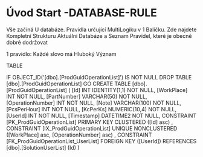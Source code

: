 ﻿# Úvod   Start -DATABASE-RULE  

Vše začíná U databáze. 
Pravidla určující MultiLogiku v 1 Balíčku.
Zde najdete Kompletní Strukturu Aktuální Databáze
a Seznam Pravidel, které je obecně dobré dodržovat

1 pravidlo: Každé slovo má Hluboký Význam

TABLE


 IF OBJECT_ID('[dbo].[ProdGuidOperationList]') IS NOT NULL 
 DROP TABLE [dbo].[ProdGuidOperationList] 
 GO
 CREATE TABLE [dbo].[ProdGuidOperationList] ( 
 [Id]               INT              IDENTITY(1,1)          NOT NULL,
 [WorkPlace]        INT                                     NOT NULL,
 [PartNumber]       VARCHAR(50)                             NOT NULL,
 [OperationNumber]  INT                                     NOT NULL,
 [Note]             VARCHAR(100)                            NOT NULL,
 [PcsPerHour]       INT                                     NOT NULL,
 [KcPerKs]          NUMERIC(10,4)                           NOT NULL,
 [UserId]           INT                                     NOT NULL,
 [Timestamp]        DATETIME2                               NOT NULL,
 CONSTRAINT   [PK_ProdGuidOperationList]  PRIMARY KEY CLUSTERED    ([Id] asc) ,
 CONSTRAINT   [IX_ProdGuidOperationList]  UNIQUE      NONCLUSTERED ([WorkPlace] asc, [OperationNumber] asc) ,
 CONSTRAINT [FK_ProdGuidOperationList_UserList] FOREIGN KEY ([UserId]) REFERENCES [dbo].[SolutionUserList] (Id) )
 
 